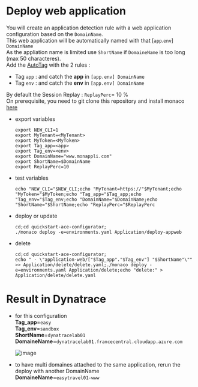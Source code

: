 # Deploy web application


You will create an application detection rule with a web application configuration based on the `DomainName`.  
This web application will be automatically named with that [`app`.`env`] `DomainName`  
As the appliation name is limited use `ShortName` if `DomaineName` is too long (max 50 characteres).  
Add the [AutoTag](/Tag) with the 2 rules : 
 - Tag `app` : and catch the **app** in `[app.env] DomainName` 
 - Tag `env` : and catch the **env** in `[app.env] DomainName`

By default the Session Replay : `ReplayPerc`= 10 %  
On prerequisite, you need to git clone this repository and install monaco [here](https://github.com/JLLormeau/OnDemand-Configuration-with-Monaco#ondemand-configuration-with-monaco)
 
- export variables

      export NEW_CLI=1
      export MyTenant=<MyTenant>
      export MyToken=<MyToken>
      export Tag_app=<app>
      export Tag_env=<env>
      export DomainName="www.monappli.com"
      export ShortName=$DomainName
      export ReplayPerc=10
      
- test variables

      echo "NEW_CLI="$NEW_CLI;echo "MyTenant=https://"$MyTenant;echo "MyToken="$MyToken;echo "Tag_app="$Tag_app;echo "Tag_env="$Tag_env;echo "DomainName="$DomainName;echo "ShortName="$ShortName;echo "ReplayPerc="$ReplayPerc
     
- deploy or update

      cd;cd quickstart-ace-configurator;
      ./monaco deploy -e=environments.yaml Application/deploy-appweb
      
- delete

      cd;cd quickstart-ace-configurator;
      echo " - \"application-web/["$Tag_app"."$Tag_env"] "$ShortName"\"" >> Application/delete/delete.yaml;./monaco deploy -e=environments.yaml Application/delete;echo "delete:" > Application/delete/delete.yaml


# Result in Dynatrace 
- for this configuration  
       **Tag_app**=`easy`  
       **Tag_env**=`sandbox`  
       **ShortName**=`dynatracelab01`  
       **DomaineName**=`dynatracelab01.francecentral.cloudapp.azure.com`  
   
    ![image](https://user-images.githubusercontent.com/40337213/121807669-6d1f8200-cc55-11eb-8828-b974c1ef1f9c.png)
   
 - to have multi domaines attached to the same application, rerun the deploy with another DomainName  
       **DomaineName**=`easytravel01-www`  
       
    
